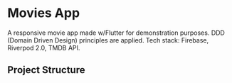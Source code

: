 # Movies App

A responsive movie app made w/Flutter for demonstration purposes. DDD (Domain Driven Design) principles are applied. Tech stack: Firebase, Riverpod 2.0, TMDB API.

## Project Structure
